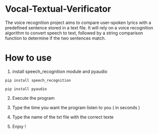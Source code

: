 # Vocal-Textual-Verificator
The voice recognition project aims to compare user-spoken lyrics with a predefined sentence stored in a text file. It will rely on a voice recognition algorithm to convert speech to text, followed by a string comparison function to determine if the two sentences match. 

# How to use

1. install speech_recognition module and pyaudio

```pip install speech_recognition```

```pip install pyaudio```

2. Execute the program

3. Type the time you want the program listen to you ( in seconds )

4. Type the name of the txt file with the correct texte

5. Enjoy !
